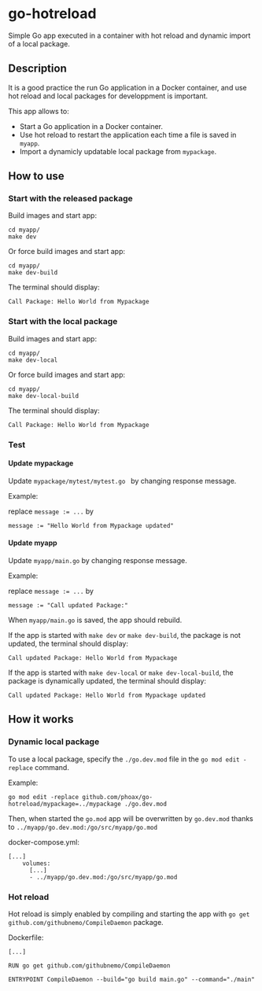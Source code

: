 # go-hotreload

Simple Go app executed in a container with hot reload and dynamic import of a local package.

## Description

It is a good practice the run Go application in a Docker container, and use hot reload and local packages for developpment is important.

This app allows to:

- Start a Go application in a Docker container.
- Use hot reload to restart the application each time a file is saved in `myapp`.
- Import a dynamicly updatable local package from `mypackage`.

## How to use

### Start with the released package

Build images and start app:

```
cd myapp/
make dev
```

Or force build images and start app:

```
cd myapp/
make dev-build
```

The terminal should display:

```
Call Package: Hello World from Mypackage
```

### Start with the local package

Build images and start app:

```
cd myapp/
make dev-local
```

Or force build images and start app:

```
cd myapp/
make dev-local-build
```

The terminal should display:

```
Call Package: Hello World from Mypackage
```

### Test

#### Update mypackage

Update `mypackage/mytest/mytest.go ` by changing response message.

Example:

replace `message := ...` by

```
message := "Hello World from Mypackage updated"
```

#### Update myapp

Update `myapp/main.go` by changing response message.

Example:

replace `message := ...` by

```
message := "Call updated Package:"
```

When `myapp/main.go` is saved, the app should rebuild.

If the app is started with `make dev` or `make dev-build`, the package is not updated, the terminal should display:

```
Call updated Package: Hello World from Mypackage
```

If the app is started with `make dev-local` or `make dev-local-build`, the package is dynamically updated, the terminal should display:

```
Call updated Package: Hello World from Mypackage updated
```

## How it works

### Dynamic local package

To use a local package, specify the `./go.dev.mod` file in the `go mod edit -replace` command.

Example:

```
go mod edit -replace github.com/phoax/go-hotreload/mypackage=../mypackage ./go.dev.mod
```

Then, when started the `go.mod` app will be overwritten by `go.dev.mod` thanks to `../myapp/go.dev.mod:/go/src/myapp/go.mod`

docker-compose.yml:

```
[...]
    volumes:
      [...]
      - ../myapp/go.dev.mod:/go/src/myapp/go.mod
```

### Hot reload

Hot reload is simply enabled by compiling and starting the app with `go get github.com/githubnemo/CompileDaemon` package.

Dockerfile:

```
[...]

RUN go get github.com/githubnemo/CompileDaemon

ENTRYPOINT CompileDaemon --build="go build main.go" --command="./main"
```
